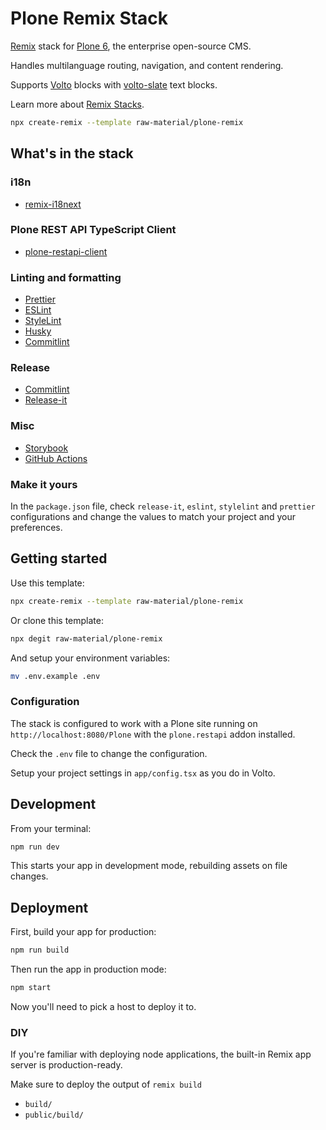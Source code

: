 # Plone Remix Stack

[Remix](https://remix.run/stacks) stack for [Plone 6](https://plone.org/), the enterprise open-source CMS.

Handles multilanguage routing, navigation, and content rendering.

Supports [Volto](https://github.com/plone/volto) blocks with [volto-slate](https://github.com/plone/volto/tree/master/packages/volto-slate) text blocks.

Learn more about [Remix Stacks](https://remix.run/stacks).

```sh
npx create-remix --template raw-material/plone-remix
```

## What's in the stack

### i18n

- [remix-i18next](https://github.com/sergiodxa/remix-i18next)

### Plone REST API TypeScript Client

- [plone-restapi-client](https://github.com/collective/plone-restapi-client)

### Linting and formatting

- [Prettier](https://prettier.io)
- [ESLint](https://eslint.org)
- [StyleLint](https://stylelint.io/)
- [Husky](https://typicode.github.io/husky/#/)
- [Commitlint](https://commitlint.js.org/#/)

### Release

- [Commitlint](https://commitlint.js.org/#/)
- [Release-it](https://github.com/release-it/release-it)

### Misc

- [Storybook](https://storybook.js.org)
- [GitHub Actions](https://github.com/nzambello/vite-react-template/actions)

### Make it yours

In the `package.json` file, check `release-it`, `eslint`, `stylelint` and `prettier` configurations and change the values to match your project and your preferences.

## Getting started

Use this template:

```sh
npx create-remix --template raw-material/plone-remix
```

Or clone this template:

```sh
npx degit raw-material/plone-remix
```

And setup your environment variables:

```sh
mv .env.example .env
```

### Configuration

The stack is configured to work with a Plone site running on `http://localhost:8080/Plone` with the `plone.restapi` addon installed.

Check the `.env` file to change the configuration.

Setup your project settings in `app/config.tsx` as you do in Volto.

## Development

From your terminal:

```sh
npm run dev
```

This starts your app in development mode, rebuilding assets on file changes.

## Deployment

First, build your app for production:

```sh
npm run build
```

Then run the app in production mode:

```sh
npm start
```

Now you'll need to pick a host to deploy it to.

### DIY

If you're familiar with deploying node applications, the built-in Remix app server is production-ready.

Make sure to deploy the output of `remix build`

- `build/`
- `public/build/`
